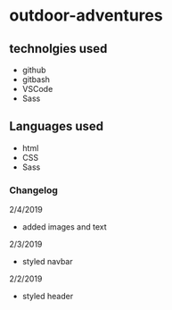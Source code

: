 # outdoor-adventures

## technolgies used

- github
- gitbash
- VSCode
- Sass

## Languages used

- html
- CSS
- Sass

### Changelog

2/4/2019

- added images and text

2/3/2019

- styled navbar

2/2/2019

- styled header